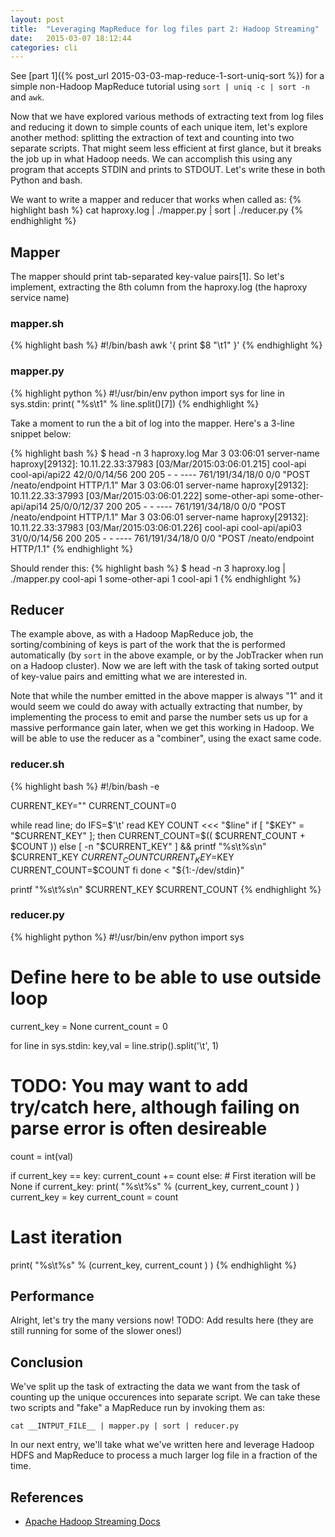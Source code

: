 ```yaml
---
layout: post
title:  "Leveraging MapReduce for log files part 2: Hadoop Streaming"
date:   2015-03-07 18:12:44
categories: cli
---
```

See [part 1]({% post_url 2015-03-03-map-reduce-1-sort-uniq-sort %}) for a simple non-Hadoop MapReduce tutorial using `sort | uniq -c | sort -n` and `awk`.

Now that we have explored various methods of extracting text from log files and reducing it down to simple counts of each unique item, let's explore another method: splitting the extraction of text and counting into two separate scripts. That might seem less efficient at first glance, but it breaks the job up in what Hadoop needs. We can accomplish this using any program that accepts STDIN and prints to STDOUT. Let's write these in both Python and bash.

We want to write a mapper and reducer that works when called as:
{% highlight bash %}
cat haproxy.log | ./mapper.py | sort | ./reducer.py
{% endhighlight %}

Mapper
------

The mapper should print tab-separated key-value pairs[1]. So let's implement, extracting the 8th column from the haproxy.log (the haproxy service name)

### mapper.sh

{% highlight bash %}
#!/bin/bash
awk '{ print $8 "\t1" }' 
{% endhighlight %}

### mapper.py

{% highlight python %}
#!/usr/bin/env python
import sys
for line in sys.stdin:
  print( "%s\t1" % line.split()[7])
{% endhighlight %}

Take a moment to run the a bit of log into the mapper. Here's a 3-line snippet below:

{% highlight bash %}
$ head -n 3 haproxy.log
Mar  3 03:06:01 server-name haproxy[29132]: 10.11.22.33:37983 [03/Mar/2015:03:06:01.215] cool-api cool-api/api22 42/0/0/14/56 200 205 - - ---- 761/191/34/18/0 0/0 "POST /neato/endpoint HTTP/1.1"
Mar  3 03:06:01 server-name haproxy[29132]: 10.11.22.33:37993 [03/Mar/2015:03:06:01.222] some-other-api some-other-api/api14 25/0/0/12/37 200 205 - - ---- 761/191/34/18/0 0/0 "POST /neato/endpoint HTTP/1.1"
Mar  3 03:06:01 server-name haproxy[29132]: 10.11.22.33:37983 [03/Mar/2015:03:06:01.226] cool-api cool-api/api03 31/0/0/14/56 200 205 - - ---- 761/191/34/18/0 0/0 "POST /neato/endpoint HTTP/1.1"
{% endhighlight %}

Should render this:
{% highlight bash %}
$ head -n 3 haproxy.log | ./mapper.py
cool-api	1
some-other-api	1
cool-api	1
{% endhighlight %}

Reducer
-------
The example above, as with a Hadoop MapReduce job, the sorting/combining of keys is part of the work that the is performed automatically (by `sort` in the above example, or by the JobTracker when run on a Hadoop cluster). Now we are left with the task of taking sorted output of key-value pairs and emitting what we are interested in.

Note that while the number emitted in the above mapper is always "1" and it would seem we could do away with actually extracting that number, by implementing the process to emit and parse the number sets us up for a massive performance gain later, when we get this working in Hadoop. We will be able to use the reducer as a "combiner", using the exact same code.

### reducer.sh
{% highlight bash %}
#!/bin/bash -e

CURRENT_KEY=""
CURRENT_COUNT=0

while read line; do
  IFS=$'\t' read KEY COUNT <<< "$line"
  if [ "$KEY" = "$CURRENT_KEY" ]; then
    CURRENT_COUNT=$(( $CURRENT_COUNT + $COUNT ))
  else
    [ -n "$CURRENT_KEY" ] && printf "%s\t%s\n" $CURRENT_KEY $CURRENT_COUNT
    CURRENT_KEY=$KEY
    CURRENT_COUNT=$COUNT
  fi
done < "${1:-/dev/stdin}"

printf "%s\t%s\n" $CURRENT_KEY $CURRENT_COUNT
{% endhighlight %}


### reducer.py
{% highlight python %}
#!/usr/bin/env python
import sys

# Define here to be able to use outside loop
current_key = None
current_count = 0

for line in sys.stdin:
  key,val = line.strip().split('\t', 1)

  # TODO: You may want to add try/catch here, although failing on parse error is often desireable
  count = int(val)

  if current_key == key:
    current_count += count
  else:
    # First iteration will be None
    if current_key:
      print( "%s\t%s" % (current_key, current_count ) )
    current_key = key
    current_count = count

# Last iteration
print( "%s\t%s" % (current_key, current_count ) )
{% endhighlight %}

Performance
-----------
Alright, let's try the many versions now!
TODO: Add results here (they are still running for some of the slower ones!)

Conclusion
----------
We've split up the task of extracting the data we want from the task of counting up the unique occurences into separate script. We can take these two scripts and "fake" a MapReduce run by invoking them as:

`cat __INTPUT_FILE__ | mapper.py | sort | reducer.py`

In our next entry, we'll take what we've written here and leverage Hadoop HDFS and MapReduce to process a much larger log file in a fraction of the time.

References
----------
 - [Apache Hadoop Streaming Docs](http://hadoop.apache.org/docs/stable/hadoop-mapreduce-client/hadoop-mapreduce-client-core/HadoopStreaming.html)

